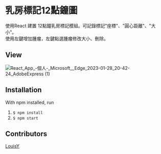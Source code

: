 # 乳房標記12點鐘圖
使用React 建置 12點鐘乳房標記模組。可記錄標記"座標"、"圓心距離"、"大小"。  
使用左鍵增加腫瘤，左鍵點選腫瘤修改大小、刪除。

## View
![React_App_-_個人_-_Microsoft__Edge_2023-01-28_20-42-24_AdobeExpress (1)](https://user-images.githubusercontent.com/81738019/215267714-9e48b1de-d872-4143-b86e-eeab689755ed.gif)


## Installation
With npm installed, run  
1. ```$ npm install```  
2. ```$ npm start```

## Contributors
[LouisY](https://github.com/Yang-Jiaxiang/ChestMarker/graphs/contributors)

